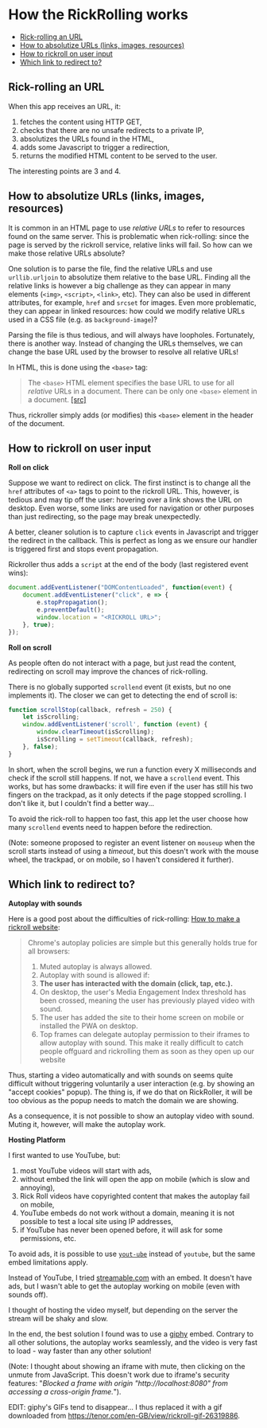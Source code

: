 # How the RickRolling works

<!-- TOC start -->
- [Rick-rolling an URL](#rick-rolling-an-url)
- [How to absolutize URLs (links, images, resources)](#how-to-absolutize-urls-links-images-resources)
- [How to rickroll on user input](#how-to-rickroll-on-user-input)
- [Which link to redirect to?](#which-link-to-redirect-to)
<!-- TOC end -->

## Rick-rolling an URL

When this app receives an URL, it:
1. fetches the content using HTTP GET,
2. checks that there are no unsafe redirects to a private IP,
3. absolutizes the URLs found in the HTML,
4. adds some Javascript to trigger a redirection,
5. returns the modified HTML content to be served to the user.

The interesting points are 3 and 4.

## How to absolutize URLs (links, images, resources)

It is common in an HTML page to use *relative URLs* to refer to resources
found on the same server.
This is problematic when rick-rolling: since the page is served by the
rickroll service, relative links will fail. So how can we make those relative
URLs absolute?

One solution is to parse the file, find the relative URLs and use `urllib.urljoin`
to absolutize them relative to the base URL. Finding all the relative links is however
a big challenge as they can appear in many elements (`<img>`, `<script>`, `<link>`, etc).
They can also be used in different attributes, for example, `href` and `srcset` for images.
Even more problematic, they can appear in linked resources: how could we modify relative
URLs used in a CSS file (e.g. as `background-image`)?

Parsing the file is thus tedious, and will always have loopholes. Fortunately, there is
another way. Instead of changing the URLs themselves, we can change the base URL used
by the browser to resolve all relative URLs!

In HTML, this is done using the `<base>` tag:

> The `<base>` HTML element specifies the base URL to use for all *relative* URLs in a document.
> There can be only one `<base>` element in a document.
> [[src]](https://developer.mozilla.org/en-US/docs/Web/HTML/Element/base)

Thus, rickroller simply adds (or modifies) this `<base>` element in the header of the document.

## How to rickroll on user input

**Roll on click**

Suppose we want to redirect on click. The first instinct is to change all the `href` attributes
of `<a>` tags to point to the rickroll URL. This, however, is tedious and may tip off the user:
hovering over a link shows the URL on desktop. Even worse, some links are used for navigation or
other purposes than just redirecting, so the page may break unexpectedly.

A better, cleaner solution is to capture `click` events in Javascript and trigger the redirect
in the callback. This is perfect as long as we ensure our handler is triggered first and stops
event propagation.

Rickroller thus adds a `script` at the end of the body (last registered event wins):

```javascript
document.addEventListener("DOMContentLoaded", function(event) {
    document.addEventListener("click", e => {
        e.stopPropagation();
        e.preventDefault();
        window.location = "<RICKROLL URL>";
    }, true);
});
```

**Roll on scroll**

As people often do not interact with a page, but just read the content, redirecting on scroll
may improve the chances of rick-rolling.

There is no globally supported `scrollend` event (it exists, but no one implements it).
The closer we can get to detecting the end of scroll is:

```javascript
function scrollStop(callback, refresh = 250) {
    let isScrolling;
    window.addEventListener('scroll', function (event) {
        window.clearTimeout(isScrolling);
        isScrolling = setTimeout(callback, refresh);
    }, false);
}
```

In short, when the scroll begins, we run a function every X milliseconds and check if the
scroll still happens. If not, we have a `scrollend` event.
This works, but has some drawbacks: it will fire even if the user has still his two fingers
on the trackpad, as it only detects if the page stopped scrolling. I don't like it,
but I couldn't find a better way...

To avoid the rick-roll to happen too fast, this app let the user choose how many `scrollend`
events need to happen before the redirection.

(Note: someone proposed to register an event listener on `mouseup` when the scroll starts
instead of using a *timeout*, but this doesn't work with the mouse wheel, the trackpad,
or on mobile, so I haven't considered it further).

## Which link to redirect to?

**Autoplay with sounds**

Here is a good post about the difficulties of rick-rolling: [How to make a rickroll website](
https://dev.to/satvik/how-to-make-a-rickroll-website-28en):

> Chrome's autoplay policies are simple but this generally holds true for all browsers:
>
> 1. Muted autoplay is always allowed.
> 2. Autoplay with sound is allowed if:
> 3. **The user has interacted with the domain (click, tap, etc.).**
> 4. On desktop, the user's Media Engagement Index threshold has been crossed, meaning the user has previously played video with sound.
> 5. The user has added the site to their home screen on mobile or installed the PWA on desktop.
> 6. Top frames can delegate autoplay permission to their iframes to allow autoplay with sound. This make it really difficult to catch people offguard and rickrolling them as soon as they open up our website

Thus, starting a video automatically and with sounds on seems quite difficult without triggering voluntarily a user interaction
(e.g. by showing an "accept cookies" popup). The thing is, if we do that on RickRoller, it will be too obvious as the popup needs
to match the domain we are showing.

As a consequence, it is not possible to show an autoplay video with sound. Muting it, however, will make the autoplay work.

**Hosting Platform**

I first wanted to use YouTube, but:

1. most YouTube videos will start with ads,
2. without embed the link will open the app on mobile (which is slow and annoying),
3. Rick Roll videos have copyrighted content that makes the autoplay fail on mobile,
4. YouTube embeds do not work without a domain, meaning it is not possible to test a local site using IP addresses,
5. if YouTube has never been opened before, it will ask for some permissions, etc.

To avoid ads, it is possible to use [`yout-ube`](https://www.yout-ube.com) instead of `youtube`,
but the same embed limitations apply.

Instead of YouTube, I tried [streamable.com](https://streamable.com/e/shil2?autoplay=1) with an embed.
It doesn't have ads, but I wasn't able to get the autoplay working on mobile (even with sounds off).

I thought of hosting the video myself, but depending on the server the stream will be shaky and slow.

In the end, the best solution I found was to use a [giphy](https://giphy.com/clips/rick-roll-rolled-rolling-2KZ2v2vifTGTvGg1fu)
embed. Contrary to all other solutions, the autoplay works seamlessly, and the video is very fast to load -
way faster than any other solution!

(Note: I thought about showing an iframe with mute, then clicking on the unmute from JavaScript. This doesn't work due
to iframe's security features: "*Blocked a frame with origin "http://localhost:8080" from accessing a cross-origin frame.*").

EDIT: giphy's GIFs tend to disappear... I thus replaced it with a gif downloaded from
https://tenor.com/en-GB/view/rickroll-gif-26319886.
